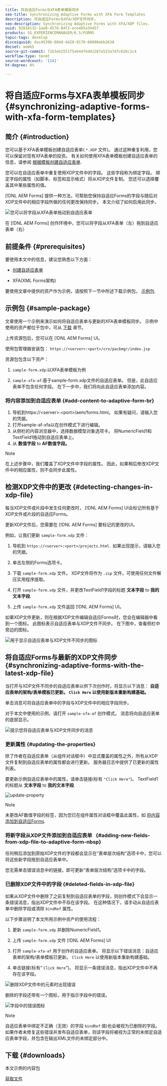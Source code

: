 ```yaml
---
title: 将自适应Forms与XFA表单模板同步
seo-title: Synchronizing Adaptive Forms with XFA Form Templates
description: 将自适应Forms与XFA/XDP文件同步。
seo-description: Synchronizing Adaptive Forms with XFA/XDP files.
uuid: 92818132-1ae0-4576-84f2-ece485a34457
products: SG_EXPERIENCEMANAGER/6.5/FORMS
topic-tags: develop
discoiquuid: dac4539b-804d-4420-9170-68000ebb2638
docset: aem65
source-git-commit: 7163eb2551f5e644f6d42287a523a7dfc626c1c4
workflow-type: tm+mt
source-wordcount: '1141'
ht-degree: 0%

---
```



# 将自适应Forms与XFA表单模板同步{#synchronizing-adaptive-forms-with-xfa-form-templates}

## 简介 {#introduction}

您可以基于XFA表单模板创建自适应表单( `*.XDP` 文件)。 通过这种重复利用，您可以保留对现有XFA表单的投资。 有关如何使用XFA表单模板创建自适应表单的信息，请参阅 [根据模板创建自适应表单](creating-adaptive-form.md).

您可以在自适应表单中重复使用XDP文件中的字段。 这些字段称为绑定字段。 绑定字段的属性（如脚本、标签和显示格式）将从XDP文件复制。 您还可以选择覆盖其中某些属性的值。

[!DNL AEM Forms] 提供一种方法，可帮助您保持自适应Forms的字段与随后对XDP文件中的相应字段所做的任何更改保持同步。 本文介绍了如何启用此同步。

![您可以将字段从XFA表单拖动到自适应表单](assets/drag-drop-xfa.gif.gif)

在 [!DNL AEM Forms] 创作环境中，您可以将字段从XFA表单（左）拖到自适应表单（右）

## 前提条件 {#prerequisites}

要使用本文中的信息，建议您熟悉以下方面：

* [创建自适应表单](creating-adaptive-form.md)

* XFA(XML Forms架构)

要使用文章中提供的资产作为示例，请按照下一节中所述下载示例包， [示例包](synchronizing-adaptive-forms-xfa.md#p-sample-package-p).

## 示例包 {#sample-package}

文章使用一个示例来演示如何将自适应表单与更新的XFA表单模板同步。 示例中使用的资产都位于包中，可从 [下载](synchronizing-adaptive-forms-xfa.md#p-downloads-p) 章节。

上传资源包后，您可以在 [!DNL AEM Forms] UI。

使用包管理器安装包： `https://<server>:<port>/crx/packmgr/index.jsp`

资源包包含以下资产：

1. `sample-form.xdp`:以XFA表单模板为例

1. `sample-xfa-af`:基于sample-form.xdp文件的自适应表单。 但是，此自适应表单不包含任何字段。 在下一步中，我们将向此自适应表单添加内容。

### 将内容添加到自适应表单 {#add-content-to-adaptive-form-br}

1. 导航到https://&lt;server>:&lt;port>/aem/forms.html。 如果有疑问，请输入您的凭据。
1. 打开sample-af-xfa以在创作模式下进行编辑。
1. 从侧栏的内容浏览器中，选择数据模型对象选项卡。 将NumericField1和TextField1拖动到自适应表单上。
1. 从 **数值字段** to **AF数值字段。**

>[!NOTE]
>
>在上述步骤中，我们覆盖了XDP文件中字段的属性。 因此，如果稍后修改XDP文件中的相应属性，则不会同步此属性。

## 检测XDP文件中的更改 {#detecting-changes-in-xdp-file}

每当XDP文件或片段中发生任何更改时， [!DNL AEM Forms] UI会标记所有基于XDP文件或片段的自适应Forms。

更新XDP文件后，您需要在 [!DNL AEM Forms] 要标记的更改的UI。

例如，让我们更新 `sample-form.xdp` 文件：

1. 导航到 `https://<server>:<port>/projects.html.` 如果出现提示，请输入您的凭据。
1. 单击左侧的Forms选项卡。
1. 下载 `sample-form.xdp` 文件。 XDP文件将作为 `.zip` 文件，可使用任何文件解压实用程序提取。

1. 打开 `sample-form.xdp` 文件，并更改TextField1字段的标题 **文本字段** to **我的文本字段**.

1. 上传 `sample-form.xdp` 文件返回 [!DNL AEM Forms] UI。

如果XDP文件更新，则在根据XDP文件编辑自适应Forms时，您会在编辑器中看到一个图标。 此图标表示自适应表单与XDP文件不同步。 在下图中，查看侧栏中旁边的图标。

![用于显示自适应表单与XDP文件不同步的图标](assets/sync-af-xfa.png)

## 将自适应Forms与最新的XDP文件同步 {#synchronizing-adaptive-forms-with-the-latest-xdp-file}

当打开与XDP文件不同步的自适应表单以供下次创作时，将显示以下消息： **自适应表单的架构/表单模板已更新。 `Click Here` 以使用新版本重新构建基础。**

单击消息可将自适应表单中的字段与XDP文件中的相应字段同步。

对于本文中使用的示例，请打开 `sample-xfa-af` 创作模式。 消息将向自适应表单的底部显示。

![提示您将自适应表单与XDP文件同步的消息](assets/sync-af-xfa-1.png)

### 更新属性 {#updating-the-properties}

除了作者在自适应表单（从组件对话框中）中显式覆盖的属性之外，所有从XDP文件复制到自适应表单的属性都会进行更新。 服务器日志中提供了已更新的属性列表。

要更新示例自适应表单中的属性，请单击链接(标有 `"Click Here"`)。 TextField1的标题从 **文本字段** to **我的文本字段**.

![update-property](assets/update-property.png)

>[!NOTE]
>
>未更改AF数值字段的标签，因为您已在组件属性对话框中覆盖此属性，如 [将内容添加到自适应Forms](synchronizing-adaptive-forms-xfa.md#p-add-content-to-adaptive-form-br-p).

### 将新字段从XDP文件添加到自适应表单   {#adding-new-fields-from-xdp-file-to-adaptive-form-nbsp}

任何稍后添加到原始XDP文件的字段都会显示在“表单层次结构”选项卡中，您可以将这些新字段拖到自适应表单中。

您无需单击错误消息中的链接，即可更新“表单层次结构”选项卡中的字段。

### 已删除XDP文件中的字段 {#deleted-fields-in-xdp-file}

如果从XDP文件中删除了之前复制到自适应表单的字段，则创作模式下会显示一条错误消息，指出XDP文件中不存在该字段。 在这种情况下，请手动从自适应表单中删除字段或清除 `bindRef` 属性。

以下步骤说明了本文所用示例中资产的使用流程：

1. 更新 `sample-form.xdp` 并删除NumericField1。
1. 上传 `sample-form.xdp` 文件 [!DNL AEM Forms] UI
1. 打开 `sample-xfa-af` 用于创作的自适应表单。 将显示以下错误消息：自适应表单的架构/表单模板已更新。 `Click Here` 以使用新版本重新构建基础。

1. 单击链接(标有“ `Click Here`”)。 将显示一条错误消息，指出XDP文件中不再存在该字段。

![删除XDP文件中的元素时出现错误](assets/no-element-xdp.png)

删除的字段还带有一个图标，用于指示字段中的错误。

![字段中的错误图标](assets/error-field.png)

>[!NOTE]
>
>自适应表单中绑定不正确（无效）的字段 `bindRef` 值)也会被视为已删除的字段。 如果作者未修复这些错误并发布自适应表单，则该字段将被视为正常的未绑定自适应表单字段，并包含在输出XML文件的未绑定部分中。

## 下载 {#downloads}

本文示例的内容包

[获取文件](assets/sample-xfa-af-sync-1.0.zip)
